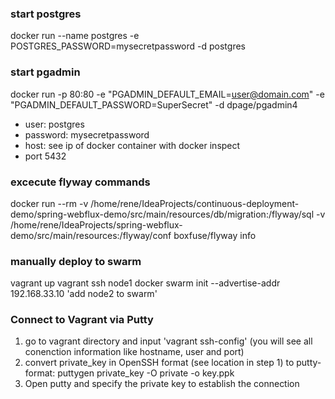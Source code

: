 ### start postgres 
docker run --name postgres -e POSTGRES_PASSWORD=mysecretpassword -d postgres

### start pgadmin
docker run -p 80:80 -e "PGADMIN_DEFAULT_EMAIL=user@domain.com" -e "PGADMIN_DEFAULT_PASSWORD=SuperSecret" -d dpage/pgadmin4

- user: postgres
- password: mysecretpassword
- host: see ip of docker container with docker inspect
- port 5432

### excecute flyway commands
docker run --rm -v /home/rene/IdeaProjects/continuous-deployment-demo/spring-webflux-demo/src/main/resources/db/migration:/flyway/sql -v /home/rene/IdeaProjects/spring-webflux-demo/src/main/resources:/flyway/conf boxfuse/flyway info

### manually deploy to swarm
vagrant up
vagrant ssh node1
docker swarm init --advertise-addr 192.168.33.10
'add node2 to swarm'


### Connect to Vagrant via Putty
1) go to vagrant directory and input 'vagrant ssh-config' (you will see all conenction information like hostname, user and port)
2) convert private_key in OpenSSH format (see location in step 1) to putty-format: puttygen private_key -O private -o key.ppk
3) Open putty and specify the private key to establish the connection

